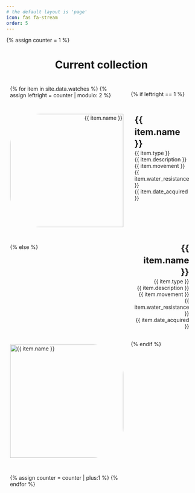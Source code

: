 ```yaml
---
# the default layout is 'page'
icon: fas fa-stream
order: 5
---
```

{% assign counter = 1 %}

<style>
    .item_name {
    font-weight:bold;
    font-size: 1.46rem;
    line-height: 1.35;
    }
    .container {
        display:grid;
        place-content: center;
        grid-template-columns: 1fr 1fr;
        gap: 20px;
    }
    .container > div {
        padding: 10px 0px;
    }         

@media (max-width: 400px) {
    .container {
        display:grid;  
        grid-template-columns: 1fr;
    }
    .container > div {
        text-align: center !important;
        width:100%;
    }
    .container > div > a > img {
        border-radius: 20px !important;
    }    
}

</style>    

<H1 style="text-align:center">Current collection</H1>
<div class="container" style="padding: 20px">
{% for item in site.data.watches %}
{% assign leftright = counter | modulo: 2 %}

{% if leftright == 1 %}
<div style="text-align: right">
<img alt="{{ item.name }}" src="{{item.image}}" style="object-fit: cover; width:300px; height:300px; border-radius: 80px 0px 0px 80px;"></div>
<div style="padding:10px; text-align: left; justify-self: stretch;">
<span class="item_name">{{ item.name }}</span><br>
{{ item.type }}<br>
{{ item.description }}<br>
{{ item.movement }}<br>
{{ item.water_resistance }}<br>
{{ item.date_acquired }}<br>
</div>

{% else %}

<div style="padding:10px; text-align: right">
<span class="item_name">{{ item.name }}</span><br>
{{ item.type }}<br>
{{ item.description }}<br>
{{ item.movement }}<br>
{{ item.water_resistance }}<br>
{{ item.date_acquired }}<br>
</div>
<div style="text-align: left">
<img alt="{{ item.name }}" src="{{item.image}}" style="object-fit: cover; width:300px; height:300px; border-radius: 0px 80px 80px 0px;">
</div>
{% endif %}

{% assign counter = counter | plus:1 %}
{% endfor %}
</div>
